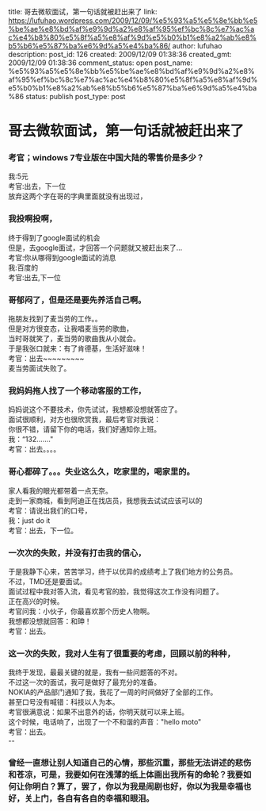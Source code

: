 title: 哥去微软面试，第一句话就被赶出来了
link: https://lufuhao.wordpress.com/2009/12/09/%e5%93%a5%e5%8e%bb%e5%be%ae%e8%bd%af%e9%9d%a2%e8%af%95%ef%bc%8c%e7%ac%ac%e4%b8%80%e5%8f%a5%e8%af%9d%e5%b0%b1%e8%a2%ab%e8%b5%b6%e5%87%ba%e6%9d%a5%e4%ba%86/
author: lufuhao
description: 
post_id: 126
created: 2009/12/09 01:38:36
created_gmt: 2009/12/09 01:38:36
comment_status: open
post_name: %e5%93%a5%e5%8e%bb%e5%be%ae%e8%bd%af%e9%9d%a2%e8%af%95%ef%bc%8c%e7%ac%ac%e4%b8%80%e5%8f%a5%e8%af%9d%e5%b0%b1%e8%a2%ab%e8%b5%b6%e5%87%ba%e6%9d%a5%e4%ba%86
status: publish
post_type: post

# 哥去微软面试，第一句话就被赶出来了

### 考官；windows 7专业版在中国大陆的零售价是多少？   
我:5元   
考官:出去，下一位   
放弃这两个字在哥的字典里面就没有出现过，   


### 我投啊投啊，   
终于得到了google面试的机会   
但是，去google面试，才回答一个问题就又被赶出来了...   
考官:你从哪得到google面试的消息   
我:百度的   
考官:出去,下一位   


### 哥郁闷了，但是还是要先养活自己啊。   
拖朋友找到了麦当劳的工作。。   
但是对方很变态，让我唱麦当劳的歌曲，   
当时哥就笑了，麦当劳的歌曲我从小就会。   
于是我张口就来：有了肯德基，生活好滋味！   
考官：出去~~~~~~~~~   
麦当劳面试失败了。   


### 我妈妈拖人找了一个移动客服的工作，   
妈妈说这个不要技术，你先试试，我想都没想就答应了。   
面试很顺利，对方也很欣赏我，最后考官对我说：   
你很不错，请留下你的电话，我们好通知你上班。   
我：“132......."   
考官：出去。。。。   


### 哥心都碎了。。。失业这么久，吃家里的，喝家里的。   
家人看我的眼光都带着一点无奈。   
走到一家商城，看到阿迪正在找店员，我想我去试试应该可以的   
考官：请说出我们的口号，   
我：just do it   
考官：出去，下一位。   


### 一次次的失败，并没有打击我的信心，   
于是我静下心来，苦苦学习，终于以优异的成绩考上了我们地方的公务员。   
不过，TMD还是要面试。   
面试过程中我对答入流，看见考官的脸，我觉得这次工作没有问题了。   
正在高兴的时候。   
考官问我：小伙子，你最喜欢那个历史人物啊。   
我想都没想就回答：和珅！   
考官：出去。   


### 这一次的失败，我对人生有了很重要的考虑，回顾以前的种种，   
我终于发现，最最关键的就是，我有一些问题答的不对。   
不过这一次的面试，我可是做好了最充分的准备。   
NOKIA的产品部门通知了我，我花了一周的时间做好了全部的工作。   
甚至口号没有喊错：科技以人为本。   
考官很满意说：如果不出意外的话，你明天就可以来上班。   
这个时候，电话响了，出现了一个不和谐的声音："hello moto"   
考官：出去。   
\--   


### 曾经一直想让别人知道自己的心情，那些沉重，那些无法讲述的悲伤和苍凉，可是，我要如何在浅薄的纸上体画出我所有的命轮？我要如何让你明白？算了，罢了，你以为我是闹剧也好，你以为我是幸福也好，关上门，各自有各自的幸福和眼泪。